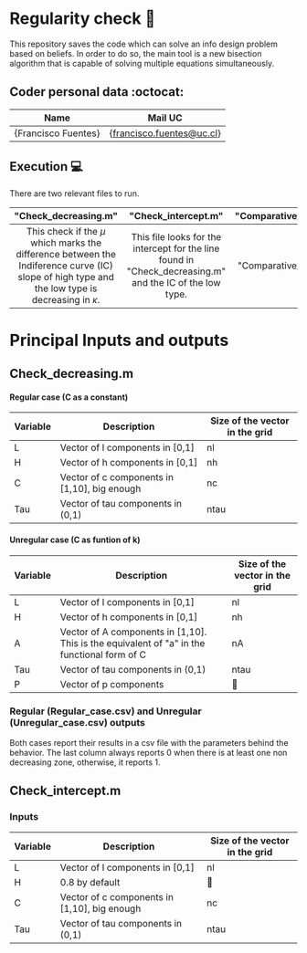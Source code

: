 # Regularity check :school_satchel:
This repository saves the code which can solve an info design problem based on beliefs. In order to do so, the main tool is a new bisection algorithm that is capable of solving multiple equations simultaneously. 

## Coder personal data :octocat:

| Name | Mail UC |
| :-: | :-: |
| {Francisco Fuentes} | {francisco.fuentes@uc.cl} |

## Execution :computer:
There are two relevant files to run.

| "Check_decreasing.m" | "Check_intercept.m" |"Comparative_stats.m" |
| :-: | :-: | :-: |
| This check if the $\mu$ which marks the difference between the Indiference curve (IC) slope of high type and the low type is decreasing in $\kappa$. | This file looks for the intercept for the line found in "Check_decreasing.m" and the IC of the low type. |"Comparative_stats.m" |

# Principal Inputs and outputs

## Check_decreasing.m
#### Regular case (C as a constant)
| Variable | Description                                  | Size of the vector in the grid |
|----------|----------------------------------------------|--------------------------------|
| L        | Vector of l components in [0,1]              |               nl               |
| H        | Vector of h components in [0,1]              |               nh               |
| C        | Vector of c components in [1,10], big enough |               nc               |
| Tau      | Vector of tau components in (0,1)            |              ntau              |
#### Unregular case (C as funtion of k)
| Variable | Description                                                                                  | Size of the vector in the grid |
|----------|----------------------------------------------------------------------------------------------|--------------------------------|
| L        | Vector of l components in [0,1]                                                              |               nl               |
| H        | Vector of h components in [0,1]                                                              |               nh               |
| A        | Vector of A components in [1,10]. This is the  equivalent of "a" in the functional form of C |               nA               |
| Tau      | Vector of tau components in (0,1)                                                            |              ntau              |
| P        | Vector of p components                                                                       |         :no_entry_sign:        |

### Regular (Regular_case.csv) and Unregular (Unregular_case.csv) outputs

Both cases report their results in a csv file with the parameters behind the behavior. The last column always reports 0 when there is at least one non decreasing zone, otherwise, it reports 1.

## Check_intercept.m
### Inputs
| Variable | Description                                  | Size of the vector in the grid |
|----------|----------------------------------------------|--------------------------------|
| L        | Vector of l components in [0,1]              |               nl               |
| H        | 0.8 by default              |               :no_entry_sign:              |
| C        | Vector of c components in [1,10], big enough |               nc               |
| Tau      | Vector of tau components in (0,1)            |              ntau              |

